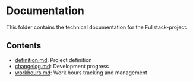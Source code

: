 # Documentation

This folder contains the technical documentation for the Fullstack-project.

## Contents
- [definition.md](./definition.md): Project definition
- [changelog.md](./changelog.md): Development progress
- [workhours.md](./workhours.md): Work hours tracking and management
